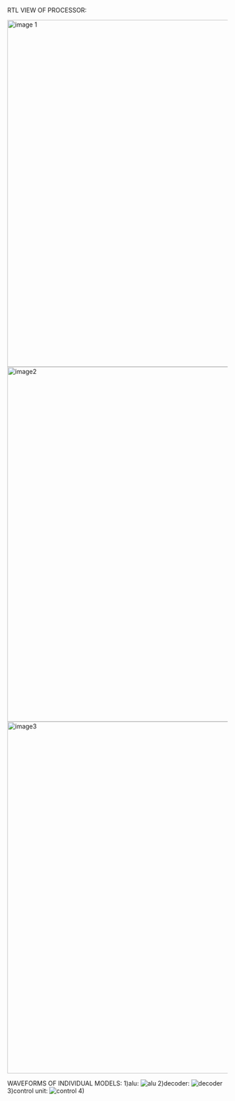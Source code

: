 RTL VIEW OF PROCESSOR:


<img width="791" alt="image 1" src="https://github.com/Meets24/RISCV-single-cycle-processor/assets/137986085/8733075d-880d-4aab-a236-1d0b53629019">

<img width="809" alt="image2" src="https://github.com/Meets24/RISCV-single-cycle-processor/assets/137986085/cd3bcd3c-545e-4048-a409-94440b55f236">

<img width="802" alt="image3" src="https://github.com/Meets24/RISCV-single-cycle-processor/assets/137986085/457d4eb5-b1ce-43cc-867e-d5db5b8ca2c9">

WAVEFORMS OF INDIVIDUAL MODELS: 
1)alu:
![alu](https://github.com/Meets24/RISCV-single-cycle-processor/assets/137986085/31fde5c8-c0c2-400a-94e9-f797b46744f7)
2)decoder:
![decoder](https://github.com/Meets24/RISCV-single-cycle-processor/assets/137986085/81dc82c4-964a-4de8-8e64-bb14a69734b3)
3)control unit:
![control](https://github.com/Meets24/RISCV-single-cycle-processor/assets/137986085/b53629b0-0b48-4c1a-8ea9-a5ec02049153)
4)
